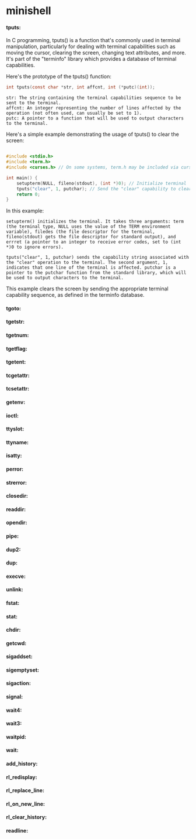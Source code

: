 # minishell

#### tputs:

In C programming, tputs() is a function that's commonly used in terminal manipulation, particularly for dealing with terminal capabilities such as moving the cursor, clearing the screen, changing text attributes, and more. It's part of the "terminfo" library which provides a database of terminal capabilities.

Here's the prototype of the tputs() function:

```c
int tputs(const char *str, int affcnt, int (*putc)(int));
```

    str: The string containing the terminal capabilities sequence to be sent to the terminal.
    affcnt: An integer representing the number of lines affected by the operation (not often used, can usually be set to 1).
    putc: A pointer to a function that will be used to output characters to the terminal.

Here's a simple example demonstrating the usage of tputs() to clear the screen:

```c

#include <stdio.h>
#include <term.h>
#include <curses.h> // On some systems, term.h may be included via curses.h

int main() {
    setupterm(NULL, fileno(stdout), (int *)0); // Initialize terminal
    tputs("clear", 1, putchar); // Send the "clear" capability to clear the screen
    return 0;
}
```

In this example:

    setupterm() initializes the terminal. It takes three arguments: term (the terminal type, NULL uses the value of the TERM environment variable), filedes (the file descriptor for the terminal, fileno(stdout) gets the file descriptor for standard output), and errret (a pointer to an integer to receive error codes, set to (int *)0 to ignore errors).

    tputs("clear", 1, putchar) sends the capability string associated with the "clear" operation to the terminal. The second argument, 1, indicates that one line of the terminal is affected. putchar is a pointer to the putchar function from the standard library, which will be used to output characters to the terminal.

This example clears the screen by sending the appropriate terminal capability sequence, as defined in the terminfo database.


#### tgoto:
#### tgetstr:
#### tgetnum:
#### tgetflag:
#### tgetent:
#### tcgetattr:
#### tcsetattr:
#### getenv:
#### ioctl:
#### ttyslot:
#### ttyname:
#### isatty:
#### perror:
#### strerror:
#### closedir:
#### readdir:
#### opendir:
#### pipe:
#### dup2:
#### dup:
#### execve:
#### unlink:
#### fstat:
#### stat:
#### chdir:
#### getcwd:
#### sigaddset:
#### sigemptyset:
#### sigaction:
#### signal:
#### wait4:
#### wait3:
#### waitpid:
#### wait:
#### add_history:
#### rl_redisplay:
#### rl_replace_line:
#### rl_on_new_line:
#### rl_clear_history:
#### readline:
